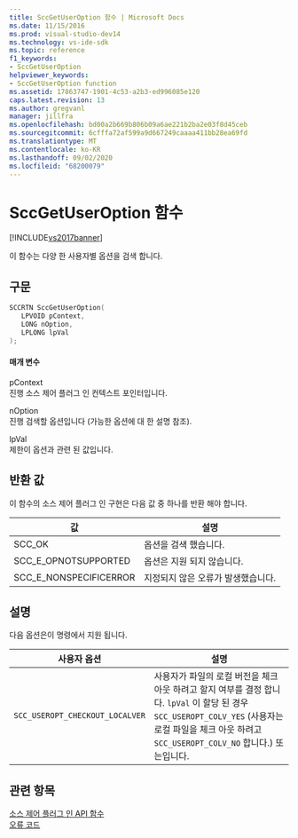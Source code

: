 ```yaml
---
title: SccGetUserOption 함수 | Microsoft Docs
ms.date: 11/15/2016
ms.prod: visual-studio-dev14
ms.technology: vs-ide-sdk
ms.topic: reference
f1_keywords:
- SccGetUserOption
helpviewer_keywords:
- SccGetUserOption function
ms.assetid: 17863747-1901-4c53-a2b3-ed996085e120
caps.latest.revision: 13
ms.author: gregvanl
manager: jillfra
ms.openlocfilehash: bd00a2b669b806b09a6ae221b2ba2e03f8d45ceb
ms.sourcegitcommit: 6cfffa72af599a9d667249caaaa411bb28ea69fd
ms.translationtype: MT
ms.contentlocale: ko-KR
ms.lasthandoff: 09/02/2020
ms.locfileid: "68200079"
---
```

# <a name="sccgetuseroption-function"></a>SccGetUserOption 함수
[!INCLUDE[vs2017banner](../includes/vs2017banner.md)]

이 함수는 다양 한 사용자별 옵션을 검색 합니다.  
  
## <a name="syntax"></a>구문  
  
```cpp  
SCCRTN SccGetUserOption(  
   LPVOID pContext,  
   LONG nOption,  
   LPLONG lpVal  
);  
```  
  
#### <a name="parameters"></a>매개 변수  
 pContext  
 진행 소스 제어 플러그 인 컨텍스트 포인터입니다.  
  
 nOption  
 진행 검색할 옵션입니다 (가능한 옵션에 대 한 설명 참조).  
  
 lpVal  
 제한이 옵션과 관련 된 값입니다.  
  
## <a name="return-value"></a>반환 값  
 이 함수의 소스 제어 플러그 인 구현은 다음 값 중 하나를 반환 해야 합니다.  
  
|값|설명|  
|-----------|-----------------|  
|SCC_OK|옵션을 검색 했습니다.|  
|SCC_E_OPNOTSUPPORTED|옵션은 지원 되지 않습니다.|  
|SCC_E_NONSPECIFICERROR|지정되지 않은 오류가 발생했습니다.|  
  
## <a name="remarks"></a>설명  
 다음 옵션은이 명령에서 지원 됩니다.  
  
|사용자 옵션|설명|  
|-----------------|-----------------|  
|`SCC_USEROPT_CHECKOUT_LOCALVER`|사용자가 파일의 로컬 버전을 체크 아웃 하려고 할지 여부를 결정 합니다. `lpVal` 이 할당 된 경우 `SCC_USEROPT_COLV_YES` (사용자는 로컬 파일을 체크 아웃 하려고 `SCC_USEROPT_COLV_NO` 합니다.) 또는입니다.|  
  
## <a name="see-also"></a>관련 항목  
 [소스 제어 플러그 인 API 함수](../extensibility/source-control-plug-in-api-functions.md)   
 [오류 코드](../extensibility/error-codes.md)
